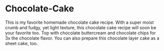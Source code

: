 # Chocolate-Cake
This is my favorite homemade chocolate cake recipe. With a super moist crumb and fudgy, yet light texture, this chocolate cake recipe will soon be your favorite too. Top with chocolate buttercream and chocolate chips for 3x the chocolate flavor. You can also prepare this chocolate layer cake as a sheet cake, too.
